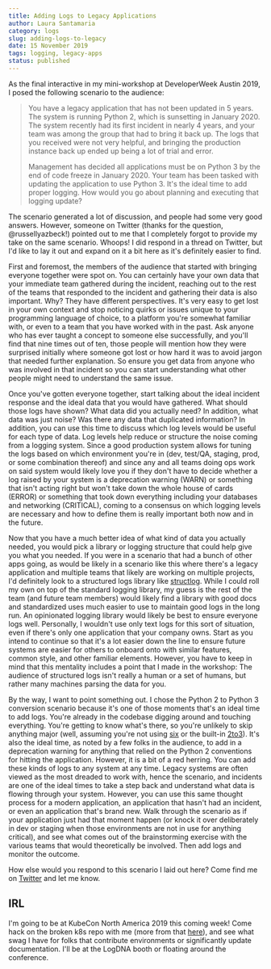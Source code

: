 ```yaml
---
title: Adding Logs to Legacy Applications
author: Laura Santamaria
category: logs
slug: adding-logs-to-legacy
date: 15 November 2019
tags: logging, legacy-apps
status: published
---
```


As the final interactive in my mini-workshop at DeveloperWeek Austin 2019, I posed the following scenario to the audience:
    
> You have a legacy application that has not been updated in 5 years. The system is running Python 2, which is sunsetting in January 2020. The system recently had its first incident in nearly 4 years, and your team was among the group that had to bring it back up. The logs that you received were not very helpful, and bringing the production instance back up ended up being a lot of trial and error.
>
> Management has decided all applications must be on Python 3 by the end of code freeze in January 2020. Your team has been tasked with updating the application to use Python 3. It's the ideal time to add proper logging. How would you go about planning and executing that logging update?

The scenario generated a lot of discussion, and people had some very good answers. However, someone on Twitter (thanks for the question, @russellyazbeck!) pointed out to me that I completely forgot to provide my take on the same scenario. Whoops! I did respond in a thread on Twitter, but I'd like to lay it out and expand on it a bit here as it's definitely easier to find.

First and foremost, the members of the audience that started with bringing everyone together were spot on. You can certainly have your own data that your immediate team gathered during the incident, reaching out to the rest of the teams that responded to the incident and gathering their data is also important. Why? They have different perspectives. It's very easy to get lost in your own context and stop noticing quirks or issues unique to your programming language of choice, to a platform you're somewhat familiar with, or even to a team that you have worked with in the past. Ask anyone who has ever taught a concept to someone else successfully, and you'll find that nine times out of ten, those people will mention how they were surprised initially where someone got lost or how hard it was to avoid jargon that needed further explanation. So ensure you get data from anyone who was involved in that incident so you can start understanding what other people might need to understand the same issue. 

Once you've gotten everyone together, start talking about the ideal incident response and the ideal data that you would have gathered. What should those logs have shown? What data did you actually need? In addition, what data was just noise? Was there any data that duplicated information? In addition, you can use this time to discuss which log levels would be useful for each type of data. Log levels help reduce or structure the noise coming from a logging system. Since a good production system allows for tuning the logs based on which environment you're in (dev, test/QA, staging, prod, or some combination thereof) and since any and all teams doing ops work on said system would likely love you if they don't have to decide whether a log raised by your system is a deprecation warning (WARN) or something that isn't acting right but won't take down the whole house of cards (ERROR) or something that took down everything including your databases and networking (CRITICAL), coming to a consensus on which logging levels are necessary and how to define them is really important both now and in the future.

Now that you have a much better idea of what kind of data you actually needed, you would pick a library or logging structure that could help give you what you needed. If you were in a scenario that had a bunch of other apps going, as would be likely in a scenario like this where there's a legacy application and multiple teams that likely are working on multiple projects, I'd definitely look to a structured logs library like [structlog](http://www.structlog.org/en/stable/). While I could roll my own on top of the standard logging library, my guess is the rest of the team (and future team members) would likely find a library with good docs and standardized uses much easier to use to maintain good logs in the long run. An opinionated logging library would likely be best to ensure everyone logs well.  Personally, I wouldn't use only text logs for this sort of situation, even if there's only one application that your company owns. Start as you intend to continue so that it's a lot easier down the line to ensure future systems are easier for others to onboard onto with similar features, common style, and other familiar elements. However, you have to keep in mind that this mentality includes a point that I made in the workshop: The audience of structured logs isn't really a human or a set of humans, but rather many machines parsing the data for you.

By the way, I want to point something out. I chose the Python 2 to Python 3 conversion scenario because it's one of those moments that's an ideal time to add logs. You're already in the codebase digging around and touching everything. You're getting to know what's there, so you're unlikely to skip anything major (well, assuming you're not using [six](https://pypi.org/project/six/) or the built-in [2to3](https://docs.python.org/3/library/2to3.html)). It's also the ideal time, as noted by a few folks in the audience, to add in a deprecation warning for anything that relied on the Python 2 conventions for hitting the application. However, it is a bit of a red herring. You can add these kinds of logs to any system at any time. Legacy systems are often viewed as the most dreaded to work with, hence the scenario, and incidents are one of the ideal times to take a step back and understand what data is flowing through your system. However, you can use this same thought process for a modern application, an application that hasn't had an incident, or even an application that's brand new. Walk through the scenario as if your application just had that moment happen (or knock it over deliberately in dev or staging when those environments are not in use for anything critical), and see what comes out of the brainstorming exercise with the various teams that would theoretically be involved. Then add logs and monitor the outcome.

How else would you respond to this scenario I laid out here? Come find me on [Twitter](https://www.twitter.com/nimbinatus) and let me know.

## IRL

I'm going to be at KubeCon North America 2019 this coming week! Come hack on the broken k8s repo with me (more from that [here]({filename}2019-10-22-introducing-broken-k8s.md)), and see what swag I have for folks that contribute environments or significantly update documentation. I'll be at the LogDNA booth or floating around the conference.